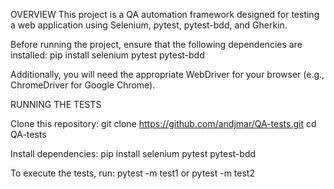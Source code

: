 OVERVIEW
This project is a QA automation framework designed for testing a web application using Selenium, pytest, pytest-bdd, and Gherkin. 

Before running the project, ensure that the following dependencies are installed:
pip install selenium pytest pytest-bdd

Additionally, you will need the appropriate WebDriver for your browser (e.g., ChromeDriver for Google Chrome).

RUNNING THE TESTS

Clone this repository:
git clone https://github.com/andjmar/QA-tests.git
cd QA-tests

Install dependencies:
pip install selenium pytest pytest-bdd

To execute the tests, run:
pytest -m test1 or pytest -m test2 








